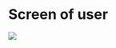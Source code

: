 <h1 style="margin-buttom: 10px;">Screen of user</h1>
<img src="https://cdn.discordapp.com/attachments/703464242241732631/949441649937874984/unknown.png">
